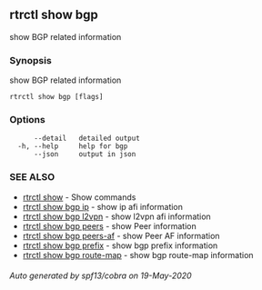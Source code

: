 ## rtrctl show bgp

show BGP related information

### Synopsis


show BGP related information

```
rtrctl show bgp [flags]
```

### Options

```
      --detail   detailed output
  -h, --help     help for bgp
      --json     output in json
```

### SEE ALSO
* [rtrctl show](rtrctl_show.md)	 - Show commands
* [rtrctl show bgp ip](rtrctl_show_bgp_ip.md)	 - show ip afi information
* [rtrctl show bgp l2vpn](rtrctl_show_bgp_l2vpn.md)	 - show l2vpn afi information
* [rtrctl show bgp peers](rtrctl_show_bgp_peers.md)	 - show Peer information
* [rtrctl show bgp peers-af](rtrctl_show_bgp_peers-af.md)	 - show Peer AF information
* [rtrctl show bgp prefix](rtrctl_show_bgp_prefix.md)	 - show bgp prefix information
* [rtrctl show bgp route-map](rtrctl_show_bgp_route-map.md)	 - show bgp route-map information

###### Auto generated by spf13/cobra on 19-May-2020
